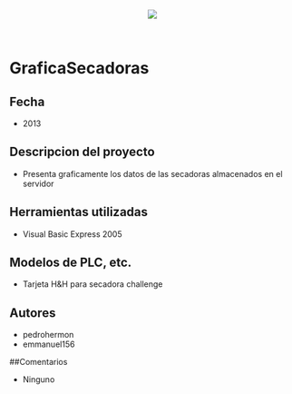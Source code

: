 <br/>
<p align="center">
  <img src="https://avatars2.githubusercontent.com/u/15052789?v=3&s=200">
</p>
<br/>

# GraficaSecadoras

## Fecha 
* 2013

## Descripcion del proyecto
* Presenta graficamente los datos de las secadoras almacenados en el servidor

## Herramientas utilizadas
* Visual Basic Express 2005

## Modelos de PLC, etc.
* Tarjeta H&H para secadora challenge

## Autores
* pedrohermon
* emmanuel156

##Comentarios
* Ninguno

